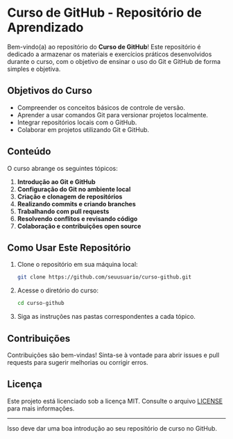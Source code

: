 # Curso de GitHub - Repositório de Aprendizado

Bem-vindo(a) ao repositório do **Curso de GitHub**! Este repositório é dedicado a armazenar os materiais e exercícios práticos desenvolvidos durante o curso, com o objetivo de ensinar o uso do Git e GitHub de forma simples e objetiva.

## Objetivos do Curso

- Compreender os conceitos básicos de controle de versão.
- Aprender a usar comandos Git para versionar projetos localmente.
- Integrar repositórios locais com o GitHub.
- Colaborar em projetos utilizando Git e GitHub.

## Conteúdo

O curso abrange os seguintes tópicos:

1. **Introdução ao Git e GitHub**
2. **Configuração do Git no ambiente local**
3. **Criação e clonagem de repositórios**
4. **Realizando commits e criando branches**
5. **Trabalhando com pull requests**
6. **Resolvendo conflitos e revisando código**
7. **Colaboração e contribuições open source**

## Como Usar Este Repositório

1. Clone o repositório em sua máquina local:

   ```bash
   git clone https://github.com/seuusuario/curso-github.git
   ```

2. Acesse o diretório do curso:

   ```bash
   cd curso-github
   ```

3. Siga as instruções nas pastas correspondentes a cada tópico.

## Contribuições

Contribuições são bem-vindas! Sinta-se à vontade para abrir issues e pull requests para sugerir melhorias ou corrigir erros.

## Licença

Este projeto está licenciado sob a licença MIT. Consulte o arquivo [LICENSE](LICENSE) para mais informações.

---

Isso deve dar uma boa introdução ao seu repositório de curso no GitHub.